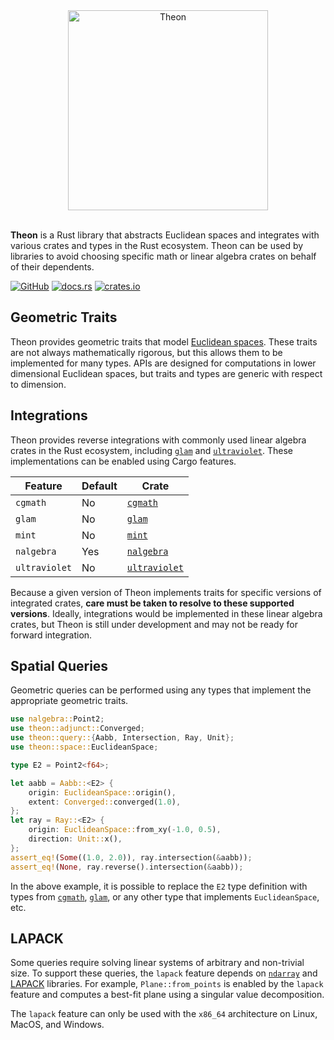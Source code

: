 <div align="center">
    <img alt="Theon" src="https://raw.githubusercontent.com/olson-sean-k/theon/master/doc/theon.svg?sanitize=true" width="320"/>
</div>
<br/>

**Theon** is a Rust library that abstracts Euclidean spaces and integrates with
various crates and types in the Rust ecosystem. Theon can be used by libraries
to avoid choosing specific math or linear algebra crates on behalf of their
dependents.

[![GitHub](https://img.shields.io/badge/GitHub-olson--sean--k/theon-8da0cb?logo=github&style=for-the-badge)](https://github.com/olson-sean-k/theon)
[![docs.rs](https://img.shields.io/badge/docs.rs-theon-66c2a5?logo=rust&style=for-the-badge)](https://docs.rs/theon)
[![crates.io](https://img.shields.io/crates/v/theon.svg?logo=rust&style=for-the-badge)](https://crates.io/crates/theon)

## Geometric Traits

Theon provides geometric traits that model [Euclidean spaces][space]. These
traits are not always mathematically rigorous, but this allows them to be
implemented for many types. APIs are designed for computations in lower
dimensional Euclidean spaces, but traits and types are generic with respect to
dimension.

## Integrations

Theon provides reverse integrations with commonly used linear algebra crates in
the Rust ecosystem, including [`glam`] and [`ultraviolet`]. These
implementations can be enabled using Cargo features.

| Feature       | Default | Crate           |
|---------------|---------|-----------------|
| `cgmath`      | No      | [`cgmath`]      |
| `glam`        | No      | [`glam`]        |
| `mint`        | No      | [`mint`]        |
| `nalgebra`    | Yes     | [`nalgebra`]    |
| `ultraviolet` | No      | [`ultraviolet`] |

Because a given version of Theon implements traits for specific versions of
integrated crates, **care must be taken to resolve to these supported
versions**. Ideally, integrations would be implemented in these linear algebra
crates, but Theon is still under development and may not be ready for forward
integration.

## Spatial Queries

Geometric queries can be performed using any types that implement the
appropriate geometric traits.

```rust
use nalgebra::Point2;
use theon::adjunct::Converged;
use theon::query::{Aabb, Intersection, Ray, Unit};
use theon::space::EuclideanSpace;

type E2 = Point2<f64>;

let aabb = Aabb::<E2> {
    origin: EuclideanSpace::origin(),
    extent: Converged::converged(1.0),
};
let ray = Ray::<E2> {
    origin: EuclideanSpace::from_xy(-1.0, 0.5),
    direction: Unit::x(),
};
assert_eq!(Some((1.0, 2.0)), ray.intersection(&aabb));
assert_eq!(None, ray.reverse().intersection(&aabb));
```

In the above example, it is possible to replace the `E2` type definition with
types from [`cgmath`], [`glam`], or any other type that implements
`EuclideanSpace`, etc.

## LAPACK

Some queries require solving linear systems of arbitrary and non-trivial size.
To support these queries, the `lapack` feature depends on [`ndarray`] and
[LAPACK][lapack] libraries. For example, `Plane::from_points` is enabled by the
`lapack` feature and computes a best-fit plane using a singular value
decomposition.

The `lapack` feature can only be used with the `x86_64` architecture on Linux,
MacOS, and Windows.

[space]: https://en.wikipedia.org/wiki/euclidean_space
[lapack]: https://en.wikipedia.org/wiki/lapack

[`cgmath`]: https://crates.io/crates/cgmath
[`glam`]: https://crates.io/crates/glam
[`mint`]: https://crates.io/crates/mint
[`nalgebra`]: https://crates.io/crates/nalgebra
[`ndarray`]: https://crates.io/crates/ndarray
[`ultraviolet`]: https://crates.io/crates/ultraviolet
